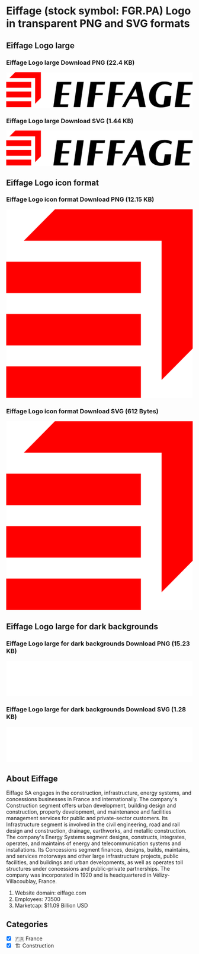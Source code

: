 # Eiffage (stock symbol: FGR.PA) Logo in transparent PNG and SVG formats

## Eiffage Logo large

### Eiffage Logo large Download PNG (22.4 KB)

![Eiffage Logo large Download PNG (22.4 KB)](/img/orig/FGR.PA_BIG-50afc776.png)

### Eiffage Logo large Download SVG (1.44 KB)

![Eiffage Logo large Download SVG (1.44 KB)](/img/orig/FGR.PA_BIG-1041391d.svg)

## Eiffage Logo icon format

### Eiffage Logo icon format Download PNG (12.15 KB)

![Eiffage Logo icon format Download PNG (12.15 KB)](/img/orig/FGR.PA-e8855140.png)

### Eiffage Logo icon format Download SVG (612 Bytes)

![Eiffage Logo icon format Download SVG (612 Bytes)](/img/orig/FGR.PA-c125be01.svg)

## Eiffage Logo large for dark backgrounds

### Eiffage Logo large for dark backgrounds Download PNG (15.23 KB)

![Eiffage Logo large for dark backgrounds Download PNG (15.23 KB)](/img/orig/FGR.PA_BIG.D-12349d21.png)

### Eiffage Logo large for dark backgrounds Download SVG (1.28 KB)

![Eiffage Logo large for dark backgrounds Download SVG (1.28 KB)](/img/orig/FGR.PA_BIG.D-d6570f65.svg)

## About Eiffage

Eiffage SA engages in the construction, infrastructure, energy systems, and concessions businesses in France and internationally. The company's Construction segment offers urban development, building design and construction, property development, and maintenance and facilities management services for public and private-sector customers. Its Infrastructure segment is involved in the civil engineering, road and rail design and construction, drainage, earthworks, and metallic construction. The company's Energy Systems segment designs, constructs, integrates, operates, and maintains of energy and telecommunication systems and installations. Its Concessions segment finances, designs, builds, maintains, and services motorways and other large infrastructure projects, public facilities, and buildings and urban developments, as well as operates toll structures under concessions and public-private partnerships. The company was incorporated in 1920 and is headquartered in Vélizy-Villacoublay, France.

1. Website domain: eiffage.com
2. Employees: 73500
3. Marketcap: $11.09 Billion USD


## Categories
- [x] 🇫🇷 France
- [x] 🏗 Construction
